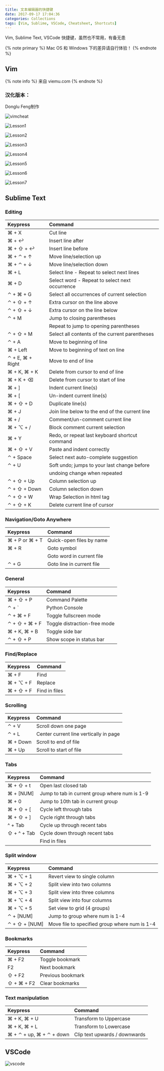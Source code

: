 ```yaml
---
title: 文本编辑器的快捷键
date: 2017-09-17 17:04:36
categories: Collections
tags: [Vim, Sublime, VSCode, Cheatsheet, Shortcuts]
---
```


Vim, Sublime Text, VSCode 快捷键，虽然也不常用，有备无患

<!--more-->

{% note primary %}
Mac OS 和 Windows 下的差异请自行体验！
{% endnote %}

## Vim
{% note info %}
来自 viemu.com
{% endnote %}

### 汉化版本：
Donglu Feng制作

![vimcheat](http://blog.ngedit.com/vi-vim-cheat-sheet-sch.gif)

![Lesson1](vi-vim-tutorial-1.svg)

![Lesson2](vi-vim-tutorial-2.svg)

![Lesson3](vi-vim-tutorial-3.svg)

![Lesson4](vi-vim-tutorial-4.svg)

![Lesson5](vi-vim-tutorial-5.svg)

![Lesson6](vi-vim-tutorial-6.svg)

![Lesson7](vi-vim-tutorial-7.svg)

## Sublime Text

### Editing

| Keypress | Command |
|:---|:---|
| ⌘ + X           | Cut line                                                  |
| ⌘ + ↩           | Insert line after                                         |
| ⌘ + ⇧ + ↩       | Insert line before                                        |
| ⌘ + ⌃ + ↑       | Move line/selection up                                    |
| ⌘ + ⌃ + ↓       | Move line/selection down                                  |
| ⌘ + L           | Select line - Repeat to select next lines                 |
| ⌘ + D           | Select word - Repeat to select next occurrence            |
| ⌃ + ⌘ + G       | Select all occurrences of current selection               |
| ⌃ + ⇧ + ↑       | Extra cursor on the line above                            |
| ⌃ + ⇧ + ↓       | Extra cursor on the line below                            |
| ⌃ + M           | Jump to closing parentheses                               |
|                 | Repeat to jump to opening parentheses                     |
| ⌃ + ⇧ + M       | Select all contents of the current parentheses            |
| ⌃ + A           | Move to beginning of line                                 |
| ⌘ + Left        | Move to beginning of text on line                         |
| ⌃ + E, ⌘ + Right| Move to end of line                                       |
| ⌘ + K, ⌘ + K    | Delete from cursor to end of line                         |
| ⌘ + K + ⌫       | Delete from cursor to start of line                       |
| ⌘ + ]           | Indent current line(s)                                    |
| ⌘ + [           | Un-indent current line(s)                                 |
| ⌘ + ⇧ + D       | Duplicate line(s)                                         |
| ⌘ + J           | Join line below to the end of the current line            |
| ⌘ + /           | Comment/un-comment current line                           |
| ⌘ + ⌥ + /       | Block comment current selection                           |
| ⌘ + Y           | Redo, or repeat last keyboard shortcut command            |
| ⌘ + ⇧ + V       | Paste and indent correctly                                |
| ⌃ + Space       | Select next auto-complete suggestion                      |
| ⌃ + U           | Soft undo; jumps to your last change before               |
|                 | undoing change when repeated                              |
| ⌃ + ⇧ + Up      | Column selection up                                       |
| ⌃ + ⇧ + Down    | Column selection down                                     |
| ⌃ + ⇧ +  W      | Wrap  Selection in html tag                               |
| ⌃ + ⇧ +  K      | Delete current line of cursor                             |

### Navigation/Goto Anywhere

| Keypress | Command |
|:---|:---|
| ⌘ + P or ⌘ + T  | Quick-open files by name                                  |
| ⌘ + R           | Goto symbol                                               |
|                 | Goto word in current file                                 |
| ⌃ + G           | Goto line in current file                                 |

### General

| Keypress | Command |
|:---|:---|
| ⌘ + ⇧ + P       | Command Palette                                           |
| ⌃ + `           | Python Console                                            |
| ⌃ + ⌘ + F       | Toggle fullscreen mode                                    |
| ⌃ + ⇧ + ⌘ + F   | Toggle distraction-free mode                              |
| ⌘ + K, ⌘ + B    | Toggle side bar                                           |
| ⌃ + ⇧ + P       | Show scope in status bar                                  |

### Find/Replace

| Keypress | Command |
|:---|:---|
| ⌘ + F           | Find                                                      |
| ⌘ + ⌥ + F       | Replace                                                   |
| ⌘ + ⇧ + F       | Find in files                                             |

### Scrolling

| Keypress | Command |
|:---|:---|
| ⌃ + V           | Scroll down one page                                      |
| ⌃ + L           | Center current line vertically in page                    |
| ⌘ + Down        | Scroll to end of file                                     |
| ⌘ + Up          | Scroll to start of file                                   |

### Tabs

| Keypress | Command |
|:---|:---|
| ⌘ + ⇧ + t       | Open last closed tab                                      |
| ⌘ + [NUM]       | Jump to tab in current group where num is 1-9             |
| ⌘ + 0           | Jump to 10th tab in current group                         |
| ⌘ + ⇧ + [       | Cycle left through tabs                                   |
| ⌘ + ⇧ + ]       | Cycle right through tabs                                  |
| ^ + Tab         | Cycle up through recent tabs                              |
| ⇧ + ^ + Tab     | Cycle down through recent tabs                            |
|                 | Find in files                                             |

### Split window

| Keypress | Command |
|:---|:---|
| ⌘ + ⌥ + 1       | Revert view to single column                              |
| ⌘ + ⌥ + 2       | Split view into two columns                               |
| ⌘ + ⌥ + 3       | Split view into three columns                             |
| ⌘ + ⌥ + 4       | Split view into four columns                              |
| ⌘ + ⌥ + 5       | Set view to grid (4 groups)                               |
| ⌃ + [NUM]       | Jump to group where num is 1-4                            |
| ⌃ + ⇧ + [NUM]   | Move file to specified group where num is 1-4             |


### Bookmarks

| Keypress | Command |
|:---|:---|
| ⌘ + F2          | Toggle bookmark                                           |
| F2              | Next bookmark                                             |
| ⇧ + F2          | Previous bookmark                                         |
| ⇧ + ⌘ + F2      | Clear bookmarks                                           |

### Text manipulation

| Keypress | Command |
|:---|:---|
| ⌘ + K, ⌘ + U              | Transform to Uppercase                          |
| ⌘ + K, ⌘ + L              | Transform to Lowercase                          |
| ⌘ + ⌃ + up,  ⌘ + ⌃ + down |  Clip text upwards / downwards                  |


## VSCode

![vscode](vscode-cheatsheet.png)